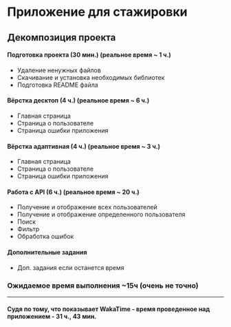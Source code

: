 # Приложение для стажировки

## Декомпозиция проекта

#### Подготовка проекта (30 мин.) (реальное время ~ 1 ч.)
- Удаление ненужных файлов
- Скачивание и установка необходимых библиотек
- Подготовка README файла

#### Вёрстка десктоп (4 ч.) (реальное время ~ 6 ч.)
- Главная страница
- Страница о пользователе
- Страница ошибки приложения

#### Вёрстка адаптивная (4 ч.) (реальное время ~ 3 ч.)
- Главная страница
- Страница о пользователе
- Страница ошибки приложения

#### Работа с API (6 ч.) (реальное время ~ 20 ч.)
- Получение и отображение всех пользователей
- Получение и отображение определенного пользователя
- Поиск
- Фильтр
- Обработка ошибок

#### Дополнительные задания
- Доп. задания если останется время

### Ожидаемое время выполнения ~15ч (очень не точно)
---
#### Судя по тому, что показывает WakaTime - время проведенное над приложением - 31 ч., 43 мин.

